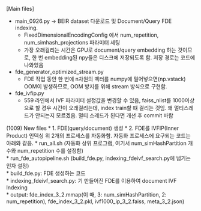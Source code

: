 [Main files]
- main_0926.py -> BEIR dataset 다운로드 및 Document/Query FDE indexing.
    * FixedDimensionalEncodingConfig 에서 num_repetition, num_simhash_projections 파라미터 세팅
    * 가장 오래걸리는 시간은 GPU로 document/query embedding 하는 것이므로, 한 번 embedding된 npy들은 디스크에 저장되도록 함. 저장 경로는 코드에 나와있음
- fde_generator_optimized_stream.py
    * FDE 작업 동안 한 번에 n차원의 벡터를 numpy에 밀어넣으면(np.vstack) OOM이 발생하므로, OOM 방지를 위해 stream 방식으로 구현함.
- fde_ivfip.py
    * 559 라인에서 IVF 파라미터 설정값을 변경할 수 있음, faiss_nlist를 1000이상으로 할 경우 시간이 오래걸리는데, index train할 떄 걸리는 것임. 왜 멀티스레드가 안되는지 모르겠음. 멀티 스레드가 된다면 개선 후 commit 바람

(1009) New files
    * 1. FDE(query/document) 생성
    * 2. FDE를 IVFIP(Inner Product) 인덱싱
위 2개의 프로세스를 자동화함. 자동화 프로세스에 요구되는 코드는 아래와 같음.
    * run_all.sh (자동화 상위 프로그램, 여기서 num_simHashPartition 개수와 num_repetition 수를 설정함)
    <br />
    * run_fde_autopipeline.sh (build_fde.py, indexing_fdeivf_search.py에 넘기는 인자 설정)
    <br />
    * build_fde.py: FDE 생성하는 코드
    <br />
    * indexing_fdeivf_search.py: 기 만들어진 FDE를 이용하여 document IVF Indexing
    <br />
    * output: fde_index_3_2.mmap(이 때, 3: num_simHashPartition, 2: num_repetition), fde_index_3_2.pkl, ivf1000_ip_3_2.faiss, meta_3_2.json)
    <br />


